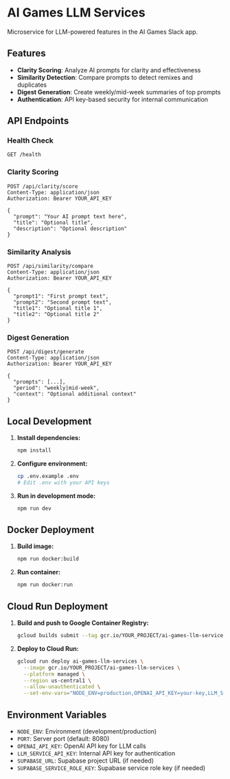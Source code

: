 # AI Games LLM Services

Microservice for LLM-powered features in the AI Games Slack app.

## Features

- **Clarity Scoring**: Analyze AI prompts for clarity and effectiveness
- **Similarity Detection**: Compare prompts to detect remixes and duplicates  
- **Digest Generation**: Create weekly/mid-week summaries of top prompts
- **Authentication**: API key-based security for internal communication

## API Endpoints

### Health Check
```
GET /health
```

### Clarity Scoring
```
POST /api/clarity/score
Content-Type: application/json
Authorization: Bearer YOUR_API_KEY

{
  "prompt": "Your AI prompt text here",
  "title": "Optional title",
  "description": "Optional description"
}
```

### Similarity Analysis
```
POST /api/similarity/compare
Content-Type: application/json
Authorization: Bearer YOUR_API_KEY

{
  "prompt1": "First prompt text",
  "prompt2": "Second prompt text",
  "title1": "Optional title 1",
  "title2": "Optional title 2"
}
```

### Digest Generation
```
POST /api/digest/generate
Content-Type: application/json
Authorization: Bearer YOUR_API_KEY

{
  "prompts": [...],
  "period": "weekly|mid-week",
  "context": "Optional additional context"
}
```

## Local Development

1. **Install dependencies:**
   ```bash
   npm install
   ```

2. **Configure environment:**
   ```bash
   cp .env.example .env
   # Edit .env with your API keys
   ```

3. **Run in development mode:**
   ```bash
   npm run dev
   ```

## Docker Deployment

1. **Build image:**
   ```bash
   npm run docker:build
   ```

2. **Run container:**
   ```bash
   npm run docker:run
   ```

## Cloud Run Deployment

1. **Build and push to Google Container Registry:**
   ```bash
   gcloud builds submit --tag gcr.io/YOUR_PROJECT/ai-games-llm-services
   ```

2. **Deploy to Cloud Run:**
   ```bash
   gcloud run deploy ai-games-llm-services \
     --image gcr.io/YOUR_PROJECT/ai-games-llm-services \
     --platform managed \
     --region us-central1 \
     --allow-unauthenticated \
     --set-env-vars="NODE_ENV=production,OPENAI_API_KEY=your-key,LLM_SERVICE_API_KEY=your-api-key"
   ```

## Environment Variables

- `NODE_ENV`: Environment (development/production)
- `PORT`: Server port (default: 8080)
- `OPENAI_API_KEY`: OpenAI API key for LLM calls
- `LLM_SERVICE_API_KEY`: Internal API key for authentication
- `SUPABASE_URL`: Supabase project URL (if needed)
- `SUPABASE_SERVICE_ROLE_KEY`: Supabase service role key (if needed)